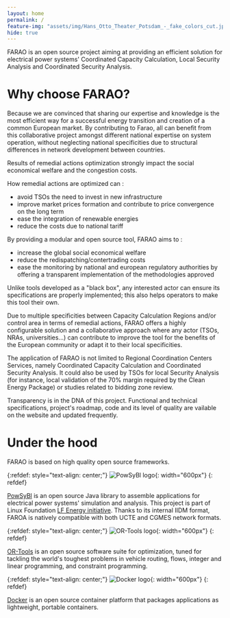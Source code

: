 ```yaml
---
layout: home
permalink: /
feature-img: "assets/img/Hans_Otto_Theater_Potsdam_-_fake_colors_cut.jpg"
hide: true
---
```


FARAO is an open source project aiming at providing an efficient solution for electrical power systems'
Coordinated Capacity Calculation, Local Security Analysis and Coordinated Security Analysis.

# Why choose FARAO?
Because we are convinced that sharing our expertise and knowledge is the most efficient way for 
a successful energy transition and creation of a common European market. By contributing to Farao, 
all can benefit from this collaborative project amongst different national expertise on system operation, 
without neglecting national specificities due to structural differences in network development between countries.

Results of remedial actions optimization strongly impact the social economical welfare and the congestion costs.

How remedial actions are optimized can :
- avoid TSOs the need to invest in new infrastructure
- improve market prices formation and contribute to price convergence on the long term
- ease the integration of renewable energies
- reduce the costs due to national tariff

By providing a modular and open source tool, FARAO aims to :
- increase the global social economical welfare
- reduce the redispatching/contertrading costs
- ease the monitoring by national and european regulatory authorities by offering a transparent implementation 
of the methodologies approved

Unlike tools developed as a "black box", any interested actor can ensure its specifications are properly implemented; 
this also helps operators to make this tool their own.

Due to multiple specificities between Capacity Calculation Regions and/or control area in terms of remedial actions, 
FARAO offers a highly configurable solution and a collaborative approach where any actor (TSOs, NRAs, universities...)
can contribute to improve the tool for the benefits of the European community or adapt it to their local specificities.

The application of FARAO is not limited to Regional Coordination Centers Services, namely Coordinated Capacity 
Calculation and Coordinated Security Analysis. It could also be used by TSOs for local Security Analysis (for instance, 
local validation of the 70% margin required by the Clean Energy Package) or studies related to bidding zone review.

Transparency is in the DNA of this project. Functional and technical specifications, project's roadmap, code and its 
level of quality are vailable on the website and updated frequently.

# Under the hood
FARAO is based on high quality open source frameworks.

{:refdef: style="text-align: center;"}
![PowSyBl logo](../assets/img/logos/logo_lfe_powsybl.svg){: width="600px"}
{: refdef}

[PowSyBl](https://www.powsybl.org/) is an open source Java library to assemble applications
for electrical power systems' simulation and analysis. This project is part of Linux Foundation
[LF Energy initiative](https://www.lfenergy.org/). Thanks to its internal IIDM format, FAROA is 
natively compatible with both UCTE and CGMES network formats.


{:refdef: style="text-align: center;"}
![OR-Tools logo](../assets/img/logos/DuoN35ZXgAAKzC_.jpg){: width="600px"}
{: refdef}

[OR-Tools](https://developers.google.com/optimization) is an open source software suite for
optimization, tuned for tackling the world's toughest problems in vehicle routing, flows,
integer and linear programming, and constraint programming.

{:refdef: style="text-align: center;"}
![Docker logo](../assets/img/logos/horizontal-logo-monochromatic-white.png){: width="600px"}
{: refdef}

[Docker](http://www.docker.com) is an open source container platform that packages applications as
lightweight, portable containers. 
